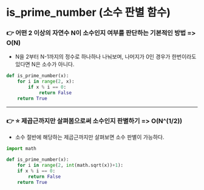 # is_prime_number (소수 판별 함수)

### 👉 어떤 2 이상의 자연수 N이 소수인지 여부를 판단하는 기본적인 방법 => O(N)
- N을 2부터 N-1까지의 정수로 하나하나 나눠보며, 나머지가 0인 경우가 한번이라도 있다면 N은 소수가 아니다.

```python
def is_prime_number(x):
    for i in range(2, x):
        if x % i == 0:
          	return False
    return True
```

---

### 👉 ⭐️ 제곱근까지만 살펴봄으로써 소수인지 판별하기 => O(N^(1/2)) 
- 소수 절반에 해당하는 제곱근까지만 살펴보면 소수 판별이 가능하다.

```python
import math

def is_prime_number(x):
    for i in range(2, int(math.sqrt(x))+1):
    if x % i == 0:
        return False
    return True
```